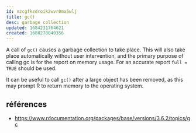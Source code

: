 ```yaml
---
id: nzcgfkzdroik2wvr0ma5wlj
title: gc()
desc: garbage collection
updated: 1684231764621
created: 1680278040356
---
```


A call of `gc()` causes a garbage collection to take place. This will also take
place automatically without user intervention, and the primary purpose of
calling gc is for the report on memory usage. For an accurate report `full = TRUE`
should be used.

It can be useful to call `gc()` after a large object has been removed, as this
may prompt R to return memory to the operating system.

## références

- https://www.rdocumentation.org/packages/base/versions/3.6.2/topics/gc